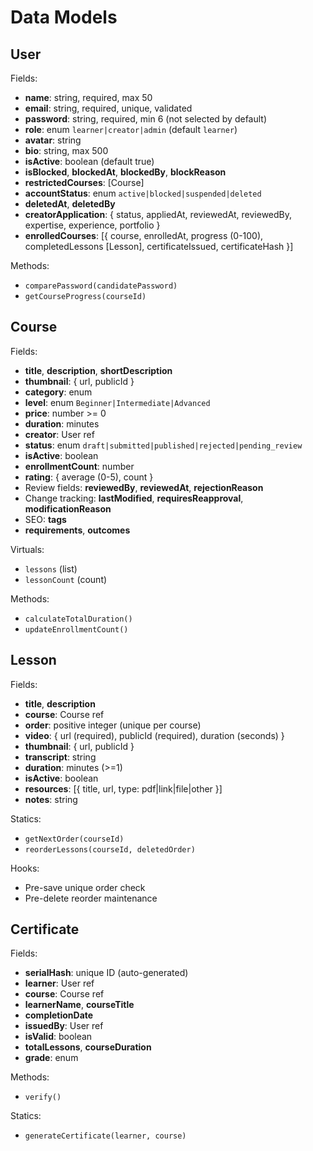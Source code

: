 # Data Models

## User
Fields:
- **name**: string, required, max 50
- **email**: string, required, unique, validated
- **password**: string, required, min 6 (not selected by default)
- **role**: enum `learner|creator|admin` (default `learner`)
- **avatar**: string
- **bio**: string, max 500
- **isActive**: boolean (default true)
- **isBlocked**, **blockedAt**, **blockedBy**, **blockReason**
- **restrictedCourses**: [Course]
- **accountStatus**: enum `active|blocked|suspended|deleted`
- **deletedAt**, **deletedBy**
- **creatorApplication**: { status, appliedAt, reviewedAt, reviewedBy, expertise, experience, portfolio }
- **enrolledCourses**: [{ course, enrolledAt, progress (0-100), completedLessons [Lesson], certificateIssued, certificateHash }]

Methods:
- `comparePassword(candidatePassword)`
- `getCourseProgress(courseId)`

## Course
Fields:
- **title**, **description**, **shortDescription**
- **thumbnail**: { url, publicId }
- **category**: enum
- **level**: enum `Beginner|Intermediate|Advanced`
- **price**: number >= 0
- **duration**: minutes
- **creator**: User ref
- **status**: enum `draft|submitted|published|rejected|pending_review`
- **isActive**: boolean
- **enrollmentCount**: number
- **rating**: { average (0-5), count }
- Review fields: **reviewedBy**, **reviewedAt**, **rejectionReason**
- Change tracking: **lastModified**, **requiresReapproval**, **modificationReason**
- SEO: **tags**
- **requirements**, **outcomes**

Virtuals:
- `lessons` (list)
- `lessonCount` (count)

Methods:
- `calculateTotalDuration()`
- `updateEnrollmentCount()`

## Lesson
Fields:
- **title**, **description**
- **course**: Course ref
- **order**: positive integer (unique per course)
- **video**: { url (required), publicId (required), duration (seconds) }
- **thumbnail**: { url, publicId }
- **transcript**: string
- **duration**: minutes (>=1)
- **isActive**: boolean
- **resources**: [{ title, url, type: pdf|link|file|other }]
- **notes**: string

Statics:
- `getNextOrder(courseId)`
- `reorderLessons(courseId, deletedOrder)`

Hooks:
- Pre-save unique order check
- Pre-delete reorder maintenance

## Certificate
Fields:
- **serialHash**: unique ID (auto-generated)
- **learner**: User ref
- **course**: Course ref
- **learnerName**, **courseTitle**
- **completionDate**
- **issuedBy**: User ref
- **isValid**: boolean
- **totalLessons**, **courseDuration**
- **grade**: enum

Methods:
- `verify()`

Statics:
- `generateCertificate(learner, course)`
